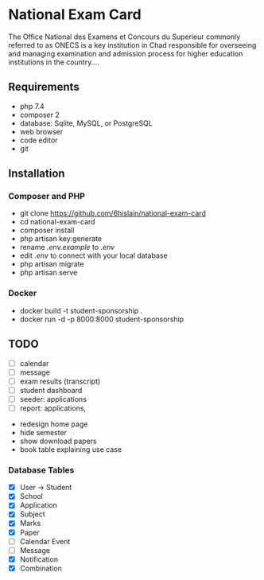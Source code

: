 # National Exam Card

The Office National des Examens et Concours du Superieur commonly referred to as ONECS is a key institution in Chad responsible for overseeing and managing examination and admission process for higher education institutions in the country....

## Requirements

-   php 7.4
-   composer 2
-   database: Sqlite, MySQL, or PostgreSQL
-   web browser
-   code editor
-   git

## Installation

### Composer and PHP

-   git clone https://github.com/6hislain/national-exam-card
-   cd national-exam-card
-   composer install
-   php artisan key:generate
-   rename _.env.example_ to _.env_
-   edit _.env_ to connect with your local database
-   php artisan migrate
-   php artisan serve

### Docker

-   docker build -t student-sponsorship .
-   docker run -d -p 8000:8000 student-sponsorship

## TODO

-   [ ] calendar
-   [ ] message
-   [ ] exam results (transcript)
-   [ ] student dashboard
-   [ ] seeder: applications
-   [ ] report: applications,
-   redesign home page
-   hide semester
-   show download papers
-   book table explaining use case

### Database Tables

-   [x] User -> Student
-   [x] School
-   [x] Application
-   [x] Subject
-   [x] Marks
-   [x] Paper
-   [ ] Calendar Event
-   [ ] Message
-   [x] Notification
-   [x] Combination
